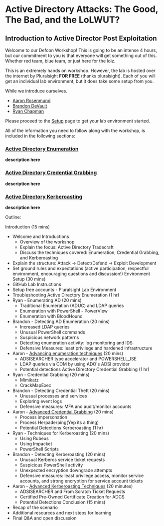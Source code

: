 # Active Directory Attacks: The Good, The Bad, and the LoLWUT?

## Introduction to Active Director Post Exploitation

Welcome to our Defcon Workshop!  This is going to be an intense 4 hours, but our commitment to you is that everyone will get something out of this. Whether red team, blue team, or just here for the lolz.  

This is an extremely hands on workshop.  However, the lab is hosted over the internet by Pluralsight **FOR FREE** (thanks pluralsight).  Each of you will get an individual lab environment, but it does take some setup from you.

While we introduce ourselves.

- [Aaron Rosenmund](AaronRosenmund.com)
- [Brandon DeVault](DevaultSecurity.com)
- [Ryan Chapman](https://incidentresponse.training/)

Please proceed to the [Setup](./0_setup/README.md) page to get your lab environment started.


All of the information you need to follow along with the workshop, is included in the following sections:

### [Active Directory Enumeration](./1_enumeration/)
**description here**

### [Active Directory Credential Grabbing](./2_ad_credential_grabbing/)
**description here**

### [Active Directory Kerberoasting](./3_kerberoasting/)
**description here**








Outline:


Introduction (15 mins)
 - Welcome and Introductions
    - Overview of the workshop
    - Explain the focus: Active Directory Tradecraft
    - Discuss the techniques covered: Enumeration, Credential Grabbing, and Kerberoasting
 - Explain the structure: Attack -> Detect/Defend -> Exploit Development
 - Set ground rules and expectations (active participation, respectful environment, encouraging questions and discussion!)
Environment Setup (30 mins)
 - GitHub Lab Instructions
 - Setup free accounts - Pluralsight Lab Environment
 - Troubleshooting
Active Directory Enumeration (1 hr)
  - Ryan - Enumerating AD (20 mins)
    - Traditional Enumeration (ADUC) and LDAP queries
    - Enumeration with PowerShell - PowerView
    - Enumeration with BloodHound
  - Brandon - Detecting AD Enumeration (20 mins)
    - Increased LDAP queries
    - Unusual PowerShell commands
    - Suspicious network patterns
    - Detecting enumeration activity: log monitoring and IDS
    - Defensive Measures: least privilege and hardened infrastructure
  - Aaron - [Advancing enumeration techniques](./advanced_enumderation.md) (20 mins)
    - ADSISEARCHER type accelerator and POWERSHELL_ISE
    - LDAP queries via COM by using ADO's ADSI provider
    - Potential detections
Active Directory Credential Grabbing (1 hr)
  - Ryan - Credential Grabbing (20 mins)
    - Mimikatz
    - CrackMapExec
  - Brandon - Detecting Credential Theft (20 mins)
    - Unusual processes and services
    - Exploring event logs
    - Defensive measures: MFA and audit/monitor accounts
  - Aaron - [Advanced Credential Grabbing](./advanced_credentials.md) (20 mins)
    - Process impersonation
    - Process Herpaderping(Yep its a thing)
    - Potential Detections
Kerberoasting (1 hr)
  - Ryan - Techniques for Kerberoasting (20 mins)
    - Using Rubeus
    - Using Impacket
    - PowerShell Scripts
  - Brandon - Detecting Kerberoasting (20 mins)
    - Unusual Kerberos service ticket requests
    - Suspicious PowerShell activity
    - Unexpected encryption downgrade attempts
    - Defensive measures: least privilege access, monitor service accounts, and strong encryption for service account tickets
  - Aaron - [Advanced Kerberoasting Techniques](./advanced_kerberoast.md) (20 minutes)
    - ADSISEARCHER and From Scratch Ticket Requests
    - Certified Pre-Owned Certificate Creation for ADCS
    - Potential Detections
Conclusion (15 mins)
  - Recap of the scenario
  - Additional resources and next steps for learning
  - Final Q&A and open discussion
